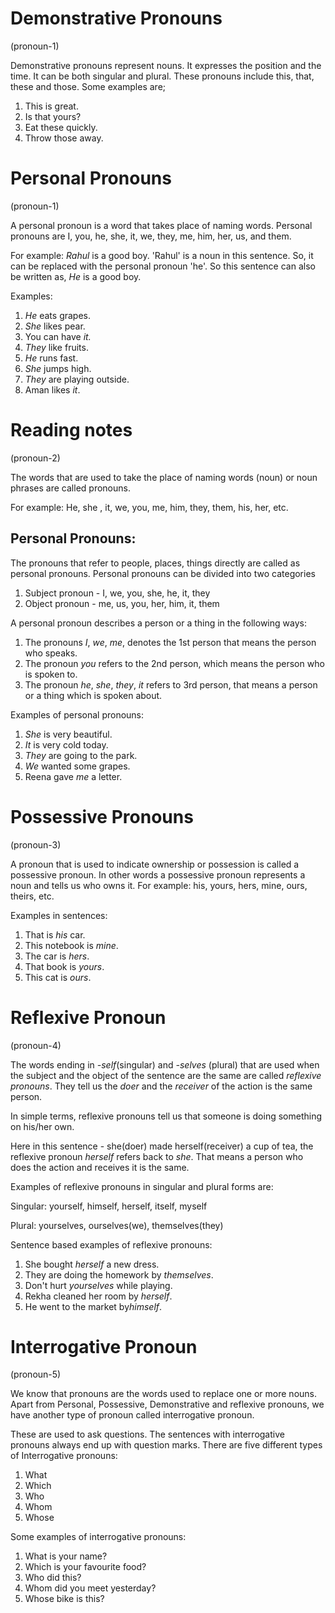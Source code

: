 # Demonstrative Pronouns

(pronoun-1)

Demonstrative pronouns represent nouns. It expresses the position and the time.
It can be both singular and plural. These pronouns include this, that, these and
those. Some examples are;

1. This is great.
2. Is that yours?
3. Eat these quickly.
4. Throw those away.

# Personal Pronouns

(pronoun-1)

A personal pronoun is a word that takes place of naming words. Personal pronouns
are I, you, he, she, it, we, they, me, him, her, us, and them.

For example: _Rahul_ is a good boy. 'Rahul' is a noun in this sentence. So, it
can be replaced with the personal pronoun 'he'. So this sentence can also be
written as, _He_ is a good boy.

Examples:

1. _He_ eats grapes.
2. _She_ likes pear.
3. You can have _it._
4. _They_ like fruits.
5. _He_ runs fast.
6. _She_ jumps high.
7. _They_ are playing outside.
8. Aman likes _it_.

# Reading notes

(pronoun-2)

The words that are used to take the place of naming words (noun) or noun phrases
are called pronouns.

For example: He, she , it, we, you, me, him, they, them, his, her, etc.

## Personal Pronouns:

The pronouns that refer to people, places, things directly are called as
personal pronouns. Personal pronouns can be divided into two categories

1.  Subject pronoun - I, we, you, she, he, it, they
2.  Object pronoun - me, us, you, her, him, it, them

A personal pronoun describes a person or a thing in the following ways:

1. The pronouns _I_, _we_, _me_, denotes the 1st person that means the person
   who speaks.
2. The pronoun _you_ refers to the 2nd person, which means the person who is
   spoken to.
3. The pronoun _he_, _she_, _they_, _it_ refers to 3rd person, that means a
   person or a thing which is spoken about.

Examples of personal pronouns:

1. _She_ is very beautiful.
2. _It_ is very cold today.
3. _They_ are going to the park.
4. _We_ wanted some grapes.
5. Reena gave _me_ a letter.

# Possessive Pronouns

(pronoun-3)

A pronoun that is used to indicate ownership or possession is called a
possessive pronoun. In other words a possessive pronoun represents a noun and
tells us who owns it. For example: his, yours, hers, mine, ours, theirs, etc.

Examples in sentences:

1. That is _his_ car.
2. This notebook is _mine_.
3. The car is _hers_.
4. That book is _yours_.
5. This cat is _ours_.

# Reflexive Pronoun

(pronoun-4)

The words ending in _-self_(singular) and _-selves_ (plural) that are used when
the subject and the object of the sentence are the same are called _reflexive
pronouns_. They tell us the _doer_ and the _receiver_ of the action is the same
person.

In simple terms, reflexive pronouns tell us that someone is doing something on
his/her own.

Here in this sentence - she(doer) made herself(receiver) a cup of tea, the
reflexive pronoun _herself_ refers back to _she_. That means a person who does
the action and receives it is the same.

Examples of reflexive pronouns in singular and plural forms are:

Singular: yourself, himself, herself, itself, myself

Plural: yourselves, ourselves(we), themselves(they)

Sentence based examples of reflexive pronouns:

1. She bought _herself_ a new dress.
2. They are doing the homework by _themselves_.
3. Don't hurt _yourselves_ while playing.
4. Rekha cleaned her room by _herself_.
5. He went to the market by*himself*.

# Interrogative Pronoun

(pronoun-5)

We know that pronouns are the words used to replace one or more nouns. Apart
from Personal, Possessive, Demonstrative and reflexive pronouns, we have another
type of pronoun called interrogative pronoun.

These are used to ask questions. The sentences with interrogative pronouns
always end up with question marks. There are five different types of
Interrogative pronouns:

1. What
2. Which
3. Who
4. Whom
5. Whose

Some examples of interrogative pronouns:

1. What is your name?
2. Which is your favourite food?
3. Who did this?
4. Whom did you meet yesterday?
5. Whose bike is this?
